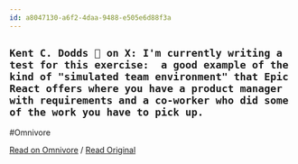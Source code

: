 ```yaml
---
id: a8047130-a6f2-4daa-9488-e505e6d88f3a
---
```


## `Kent C. Dodds 🌌 on X: I'm currently writing a test for this exercise:  a good example of the kind of "simulated team environment" that Epic React offers where you have a product manager with requirements and a co-worker who did some of the work you have to pick up.`
#Omnivore

[Read on Omnivore](https://omnivore.app/me/https-x-com-kentcdodds-status-1837152989318148537-s-12-1921080fe79) / [Read Original](https://x.com/kentcdodds/status/1837152989318148537?s=12)



